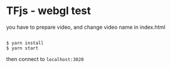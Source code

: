 # TFjs - webgl test

you have to prepare video, and change video name in index.html

```

$ yarn install
$ yarn start

```

then connect to `localhost:3020`
